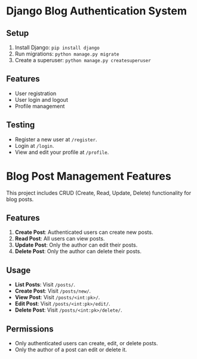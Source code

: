 # Django Blog Authentication System

## Setup
1. Install Django: `pip install django`
2. Run migrations: `python manage.py migrate`
3. Create a superuser: `python manage.py createsuperuser`

## Features
- User registration
- User login and logout
- Profile management

## Testing
- Register a new user at `/register`.
- Login at `/login`.
- View and edit your profile at `/profile`.

# Blog Post Management Features

This project includes CRUD (Create, Read, Update, Delete) functionality for blog posts.

## Features
1. **Create Post**: Authenticated users can create new posts.
2. **Read Post**: All users can view posts.
3. **Update Post**: Only the author can edit their posts.
4. **Delete Post**: Only the author can delete their posts.

## Usage
- **List Posts**: Visit `/posts/`.
- **Create Post**: Visit `/posts/new/`.
- **View Post**: Visit `/posts/<int:pk>/`.
- **Edit Post**: Visit `/posts/<int:pk>/edit/`.
- **Delete Post**: Visit `/posts/<int:pk>/delete/`.

## Permissions
- Only authenticated users can create, edit, or delete posts.
- Only the author of a post can edit or delete it.